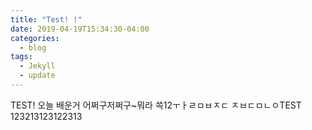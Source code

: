 ```yaml
---
title: "Test! !"
date: 2019-04-19T15:34:30-04:00
categories:
  - blog
tags:
  - Jekyll
  - update
---
```

TEST! 오늘 배운거 어쩌구저쩌구~뭐라 쓱12ㅜㅏㄹㅁㅂㅈㄷ ㅈㅂㄷㅁㄴㅇTEST
123213123122313

